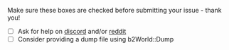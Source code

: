 Make sure these boxes are checked before submitting your issue - thank you!

- [ ] Ask for help on [discord](https://discord.gg/NKYgCBP) and/or [reddit](https://www.reddit.com/r/box2d)
- [ ] Consider providing a dump file using b2World::Dump

